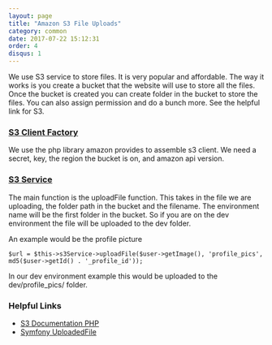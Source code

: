 ```yaml
---
layout: page
title: "Amazon S3 File Uploads"
category: common
date: 2017-07-22 15:12:31
order: 4
disqus: 1
---
```


We use S3 service to store files.  It is very popular and affordable.  The way it works is you create a bucket that 
the website will use to store all the files.  Once the bucket is created you can create folder in the bucket to store
 the files.  You can also assign permission and do a bunch more.  See the helpful link for S3.

### [S3 Client Factory](https://github.com/phptuts/starterkitforsymfony/blob/master/src/AppBundle/Factory/S3ClientFactory.php)

We use the php library amazon provides to assemble s3 client.  We need a secret, key, the region the bucket is on, and 
amazon api version.  

### [S3 Service](https://github.com/phptuts/starterkitforsymfony/blob/master/src/AppBundle/Service/S3Service.php)

The main function is the uploadFile function.  This takes in the file we are uploading, the folder path in the bucket
 and the filename.  The environment name will be the first folder in the bucket.  So if you are on the dev 
 environment the file will be uploaded to the dev folder.  
 
 An example would be the profile picture
 
 ```
 $url = $this->s3Service->uploadFile($user->getImage(), 'profile_pics', md5($user->getId() . '_profile_id'));
```

In our dev environment example this would be uploaded to the dev/profile_pics/ folder.

### Helpful Links

- [S3 Documentation PHP](https://aws.amazon.com/documentation/sdk-for-php/)
- [Symfony UploadedFile](http://api.symfony.com/master/Symfony/Component/HttpFoundation/File/UploadedFile.html)


